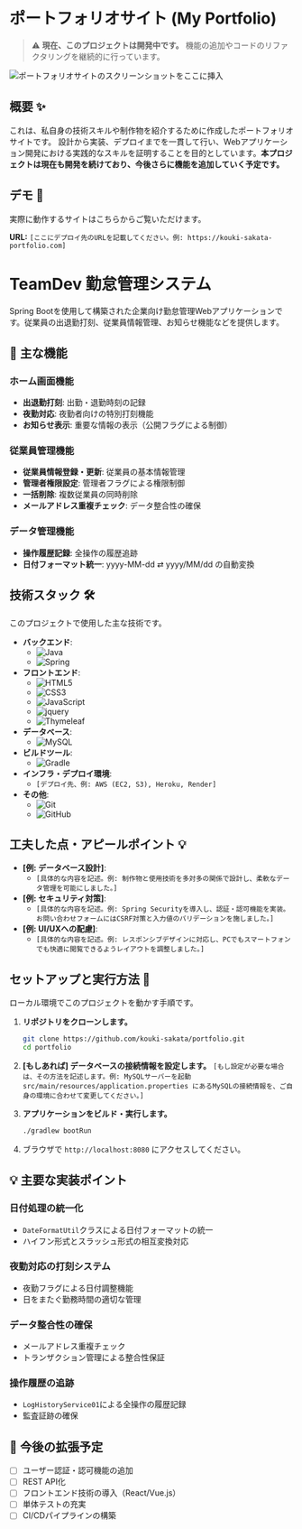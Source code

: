 # ポートフォリオサイト (My Portfolio)

> ⚠️ **現在、このプロジェクトは開発中です。** 機能の追加やコードのリファクタリングを継続的に行っています。

![ポートフォリオサイトのスクリーンショットをここに挿入](ここに画像のURLやパスを記載)

## 概要 ✨

これは、私自身の技術スキルや制作物を紹介するために作成したポートフォリオサイトです。
設計から実装、デプロイまでを一貫して行い、Webアプリケーション開発における実践的なスキルを証明することを目的としています。**本プロジェクトは現在も開発を続けており、今後さらに機能を追加していく予定です。**

## デモ 🚀

実際に動作するサイトはこちらからご覧いただけます。

**URL:** `[ここにデプロイ先のURLを記載してください。例: https://kouki-sakata-portfolio.com]`

# TeamDev 勤怠管理システム

Spring Bootを使用して構築された企業向け勤怠管理Webアプリケーションです。従業員の出退勤打刻、従業員情報管理、お知らせ機能などを提供します。

## 🌟 主な機能

### ホーム画面機能
- **出退勤打刻**: 出勤・退勤時刻の記録
- **夜勤対応**: 夜勤者向けの特別打刻機能
- **お知らせ表示**: 重要な情報の表示（公開フラグによる制御）

### 従業員管理機能
- **従業員情報登録・更新**: 従業員の基本情報管理
- **管理者権限設定**: 管理者フラグによる権限制御
- **一括削除**: 複数従業員の同時削除
- **メールアドレス重複チェック**: データ整合性の確保

### データ管理機能
- **操作履歴記録**: 全操作の履歴追跡
- **日付フォーマット統一**: yyyy-MM-dd ⇄ yyyy/MM/dd の自動変換

## 技術スタック 🛠️

このプロジェクトで使用した主な技術です。

*   **バックエンド**:
    *   ![Java](https://img.shields.io/badge/Java-ED8B00?style=for-the-badge&logo=java&logoColor=white)
    *   ![Spring](https://img.shields.io/badge/Spring-6DB33F?style=for-the-badge&logo=spring&logoColor=white)
*   **フロントエンド**:
    *   ![HTML5](https://img.shields.io/badge/HTML5-E34F26?style=for-the-badge&logo=html5&logoColor=white)
    *   ![CSS3](https://img.shields.io/badge/CSS3-1572B6?style=for-the-badge&logo=css3&logoColor=white)
    *   ![JavaScript](https://img.shields.io/badge/JavaScript-F7DF1E?style=for-the-badge&logo=javascript&logoColor=black)
    *   ![jquery](https://img.shields.io/badge/jQuery-0769AD?style=for-the-badge&logo=jquery&logoColor=white)
    *   ![Thymeleaf](https://img.shields.io/badge/Thymeleaf-005F0F?style=for-the-badge&logo=Thymeleaf&logoColor=white)
*   **データベース**:
    *   ![MySQL](https://img.shields.io/badge/MySQL-4479A1?style=for-the-badge&logo=mysql&logoColor=white)
*   **ビルドツール**:
    *   ![Gradle](https://img.shields.io/badge/Gradle-02303A?style=for-the-badge&logo=gradle&logoColor=white)
*   **インフラ・デプロイ環境**:
    *   `[デプロイ先、例: AWS (EC2, S3), Heroku, Render]`
*   **その他**:
    *   ![Git](https://img.shields.io/badge/Git-F05032?style=for-the-badge&logo=git&logoColor=white)
    *   ![GitHub](https://img.shields.io/badge/GitHub-181717?style=for-the-badge&logo=github&logoColor=white)

## 工夫した点・アピールポイント 💡

*   **[例: データベース設計]**:
    *   `[具体的な内容を記述。例: 制作物と使用技術を多対多の関係で設計し、柔軟なデータ管理を可能にしました。]`
*   **[例: セキュリティ対策]**:
    *   `[具体的な内容を記述。例: Spring Securityを導入し、認証・認可機能を実装。お問い合わせフォームにはCSRF対策と入力値のバリデーションを施しました。]`
*   **[例: UI/UXへの配慮]**:
    *   `[具体的な内容を記述。例: レスポンシブデザインに対応し、PCでもスマートフォンでも快適に閲覧できるようレイアウトを調整しました。]`

## セットアップと実行方法 🏁

ローカル環境でこのプロジェクトを動かす手順です。

1.  **リポジトリをクローンします。**
    ```bash
    git clone https://github.com/kouki-sakata/portfolio.git
    cd portfolio
    ```

2.  **[もしあれば] データベースの接続情報を設定します。**
    `[もし設定が必要な場合は、その方法を記述します。例: MySQLサーバーを起動
     src/main/resources/application.properties にあるMySQLの接続情報を、ご自身の環境に合わせて変更してください。]`

3.  **アプリケーションをビルド・実行します。**
    ```bash
    ./gradlew bootRun
    ```

4.  ブラウザで `http://localhost:8080` にアクセスしてください。

## 💡 主要な実装ポイント

### 日付処理の統一化
- `DateFormatUtil`クラスによる日付フォーマットの統一
- ハイフン形式とスラッシュ形式の相互変換対応

### 夜勤対応の打刻システム
- 夜勤フラグによる日付調整機能
- 日をまたぐ勤務時間の適切な管理

### データ整合性の確保
- メールアドレス重複チェック
- トランザクション管理による整合性保証

### 操作履歴の追跡
- `LogHistoryService01`による全操作の履歴記録
- 監査証跡の確保

## 🎯 今後の拡張予定

- [ ] ユーザー認証・認可機能の追加
- [ ] REST API化
- [ ] フロントエンド技術の導入（React/Vue.js）
- [ ] 単体テストの充実
- [ ] CI/CDパイプラインの構築
